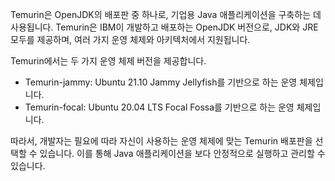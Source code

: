Temurin은 OpenJDK의 배포판 중 하나로, 기업용 Java 애플리케이션을 구축하는 데 사용됩니다. Temurin은 IBM이 개발하고 배포하는 OpenJDK 버전으로, JDK와 JRE 모두를 제공하며, 여러 가지 운영 체제와 아키텍처에서 지원됩니다.

Temurin에서는 두 가지 운영 체제 버전을 제공합니다.

-   Temurin-jammy: Ubuntu 21.10 Jammy Jellyfish를 기반으로 하는 운영 체제입니다.
-   Temurin-focal: Ubuntu 20.04 LTS Focal Fossa를 기반으로 하는 운영 체제입니다.

따라서, 개발자는 필요에 따라 자신이 사용하는 운영 체제에 맞는 Temurin 배포판을 선택할 수 있습니다. 이를 통해 Java 애플리케이션을 보다 안정적으로 실행하고 관리할 수 있습니다.
